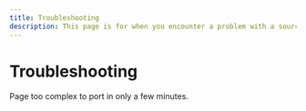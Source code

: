 ```yaml
---
title: Troubleshooting
description: This page is for when you encounter a problem with a source or the app.
---
```


# Troubleshooting

Page too complex to port in only a few minutes.
